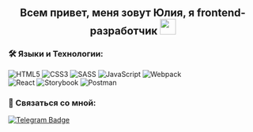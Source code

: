 <h2 align="center">Всем привет, меня зовут Юлия, я frontend-разработчик
<img src="https://github.com/blackcater/blackcater/raw/main/images/Hi.gif" height="32"/></h2>


### 🛠 Языки и Технологии:

![HTML5](https://img.shields.io/badge/html5-%23E34F26.svg?style=for-the-badge&logo=html5&logoColor=white) 
![CSS3](https://img.shields.io/badge/css3-%231572B6.svg?style=for-the-badge&logo=css3&logoColor=white)
![SASS](https://img.shields.io/badge/SASS-hotpink.svg?style=for-the-badge&logo=SASS&logoColor=white)
![JavaScript](https://img.shields.io/badge/javascript-%23323330.svg?style=for-the-badge&logo=javascript&logoColor=%23F7DF1E)
![Webpack](https://img.shields.io/badge/webpack-%238DD6F9.svg?style=for-the-badge&logo=webpack&logoColor=black)<br>
![React](https://img.shields.io/badge/react-%2320232a.svg?style=for-the-badge&logo=react&logoColor=%2361DAFB)
![Storybook](https://img.shields.io/badge/-Storybook-FF4785?style=for-the-badge&logo=storybook&logoColor=white)
![Postman](https://user-images.githubusercontent.com/86494748/158792069-56bb7fa3-5612-494f-82c1-7f30a5b9ba01.png)



### 💬 Связаться со мной: 
 [![Telegram Badge](https://img.shields.io/badge/-juliapapina-blue?style=flat&logo=Telegram&logoColor=white)](https://t.me/juliapapina_90)

